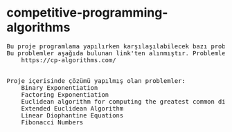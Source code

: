 # competitive-programming-algorithms


<pre>
Bu proje programlama yapılırken karşılaşılabilecek bazı problemler için geliştirilmiş efektif çözümleri içermektedir.
Bu problemler aşağıda bulunan link'ten alınmıştır. Problemlerin çözümlerinin bir kısmı şahsım tarafından yapılmış olup bir kısmı da aşağıdaki linkte bulunan çözümlerdir.
	https://cp-algorithms.com/
	
	
Proje içerisinde çözümü yapılmış olan problemler:
	Binary Exponentiation
	Factoring Exponentiation
	Euclidean algorithm for computing the greatest common divisor
	Extended Euclidean Algorithm
	Linear Diophantine Equations
	Fibonacci Numbers
</pre>
